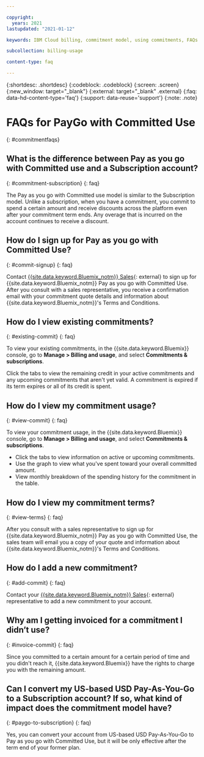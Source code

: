 ```yaml
---

copyright:
  years: 2021
lastupdated: "2021-01-12"

keywords: IBM Cloud billing, commitment model, using commitments, FAQs

subcollection: billing-usage

content-type: faq

---
```


{:shortdesc: .shortdesc}
{:codeblock: .codeblock}
{:screen: .screen}
{:new_window: target="_blank"}
{:external: target="_blank" .external}
{:faq: data-hd-content-type='faq'}
{:support: data-reuse='support'}
{:note: .note}

# FAQs for PayGo  with Committed Use
{: #commitmentfaqs}

## What is the difference between Pay as you go with Committed use and a Subscription account? 
{: #commitment-subscription}
{: faq}

The Pay as you go with Committed use model is similar to the Subscription model. Unlike a subscription, when you have a commitment, you commit to spend a certain amount and receive discounts across the platform even after your commitment term ends. Any overage that is incurred on the account continues to receive a discount. 

## How do I sign up for Pay as you go with Committed Use? 
{: #commit-signup}
{: faq}

Contact [{{site.data.keyword.Bluemix_notm}} Sales](https://cloud.ibm.com/catalog?contactmodule){: external} to sign up for {{site.data.keyword.Bluemix_notm}} Pay as you go with Committed Use. After you consult with a sales representative, you  receive a confirmation email with your commitment quote details and information about {{site.data.keyword.Bluemix_notm}}'s Terms and Conditions.

## How do I view existing commitments? 
{: #existing-commit}
{: faq}

To view your existing commitments, in the {{site.data.keyword.Bluemix}} console, go to **Manage > Billing and usage**, and select **Commitments & subscriptions**.

Click the tabs to view the remaining credit in your active commitments and any upcoming commitments that aren't yet valid. A commitment is expired if its term expires or all of its credit is spent.

## How do I view my commitment usage? 
{: #view-commit}
{: faq}

To view your commitment usage, in the {{site.data.keyword.Bluemix}} console, go to **Manage > Billing and usage**, and select **Commitments & subscriptions**.
* Click the tabs to view information on active or upcoming commitments.
* Use the graph to view what you've spent toward your overall committed amount.
* View monthly breakdown of the spending history for the commitment in the table. 

## How do I view my commitment terms?
{: #view-terms}
{: faq}

After you consult with a sales representative to sign up for {{site.data.keyword.Bluemix_notm}} Pay as you go with Committed Use, the sales team will email you a copy of your quote and information about {{site.data.keyword.Bluemix_notm}}'s Terms and Conditions.

## How do I add a new commitment?
{: #add-commit}
{: faq}

Contact your [{{site.data.keyword.Bluemix_notm}} Sales](https://cloud.ibm.com/catalog?contactmodule){: external} representative to add a new commitment to your account.

## Why am I getting invoiced for a commitment I didn’t use?
{: #invoice-commit}
{: faq}

Since you committed to a certain amount for a certain period of time and you didn't reach it, {{site.data.keyword.Bluemix}} have the rights to charge you with the remaining amount.

## Can I convert my US-based USD Pay-As-You-Go to a Subscription account? If so, what kind of impact does the commitment model have?
{: #paygo-to-subscription}
{: faq}

Yes, you can convert your account from US-based USD Pay-As-You-Go to Pay as you go with Committed Use, but it will be only effective after the term end of your former plan.